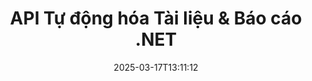 ---
############################# Static ############################
layout: "landing"
date: 2025-03-17T13:11:12
draft: false

lang: vi
product: "Assembly"
product_tag: "assembly"
platform: "Net"
platform_tag: "net"

############################# Drop-down ############################
supported_platforms:
  items:
    # supported_platforms loop
    - title: ".NET"
      tag: "net"
    # supported_platforms loop
    - title: "Java"
      tag: "java"

############################# Head ############################
head_title: "API .NET cho Tự động hóa Tài liệu, Lắp ráp & Tạo báo cáo"
head_description: "API C# .NET cho tự động hóa tài liệu, lắp ráp và tạo báo cáo. Tạo tài liệu PDF, Word, Excel, PPTX, HTML và email từ các mẫu tùy chỉnh."

############################# Header ############################
title: "API Tự động hóa Tài liệu & Báo cáo .NET"
description: "Tạo báo cáo trong các ứng dụng .NET bằng cách định nghĩa các mẫu và gộp dữ liệu."
words:
  for: "cho"

actions:
  main: "Tải xuống Bản dùng thử qua Nuget"
  main_link: "https://www.nuget.org/packages/GroupDocs.Assembly"
  alt: "Cấp phép"
  alt_link: "https://purchase.groupdocs.com/pricing/assembly/net/"
  title: "Bạn đã sẵn sàng bắt đầu chưa?"
  description: "Hãy thử các tính năng của GroupDocs.Assembly miễn phí hoặc yêu cầu cấp phép."

release:
  title: "Phiên bản {0} đã được phát hành"
  notes: "Xem điều gì mới"
  downloads: "Tải xuống"
  link: "https://releases.groupdocs.com/assembly/net/"

code:
  title: "Điền Biểu đồ trong DOCX Sử dụng C#"
  more: "Thêm ví dụ"
  more_link: "https://github.com/groupdocs-assembly/GroupDocs.Assembly-for-.NET/"
  install: "dotnet add package GroupDocs.Assembly"
  content: |
    ```csharp {style=abap}   
    // Đường dẫn đến mẫu chính
    string template = "chart_template.docx";

    // Lấy dữ liệu năng suất của các quản lý từ nguồn
    DocumentTable data_table = 
        new DocumentTable("Managers.json", 1);

    // Tạo một thể hiện của DataSourceInfo với dữ liệu
    DataSourceInfo data 
        = new DataSourceInfo(data_table, "managers");

    // Đặt màu sắc biểu đồ bằng cách sử dụng DataSourceInfo khác
    DataSourceInfo design = 
        new DataSourceInfo("red", "color");

    // Điền mẫu bằng dữ liệu và lưu vào đầu ra
    DocumentAssembler asm = new DocumentAssembler();
    asm.AssembleDocument(template, "result.docx", data, design);
    ```

############################# Overview ############################
overview:
  enable: true
  title: "Tổng quan về GroupDocs.Assembly"
  description: "Giải pháp .NET cho việc tự động hóa tạo tài liệu với tích hợp dữ liệu nâng cao."
  features:
    # feature loop
    - title: "Thêm Dữ liệu Doanh nghiệp vào Các Mẫu Tài liệu với C#"
      content: "Tạo báo cáo nhanh chóng: Với GroupDocs.Assembly for .NET, bạn có thể dễ dàng chèn dữ liệu từ các nguồn như JSON hoặc XML vào các mẫu đã được định nghĩa trước."

    # feature loop
    - title: "Xử lý Các Đối tượng Dữ liệu Bản địa"
      content: "Các loại tài liệu được hỗ trợ bao gồm các đối tượng nhúng như sơ đồ, biểu đồ, bảng và danh sách có thể được lấp đầy tự động với dữ liệu."

    # feature loop
    - title: "Các Tính năng Bổ sung"
      content: "GroupDocs.Assembly for .NET cung cấp nhiều tùy chọn tùy chỉnh. Thiết kế các đối tượng dữ liệu lập trình, tạo mã vạch, sử dụng nguồn dữ liệu trực tuyến qua URL và lưu đầu ra ở nhiều định dạng khác nhau."

############################# Platforms ############################
platforms:
  enable: true
  title: "Tính độc lập của nền tảng"
  description: "GroupDocs.Assembly for .NET tương thích với các hệ điều hành, khung phát triển và trình quản lý gói sau."
  items:
    # platform loop
    - title: "Amazon"
      image: "amazon"
    # platform loop
    - title: "Docker"
      image: "docker"
    # platform loop
    - title: "Azure"
      image: "azure"
    # platform loop
    - title: "VS Code"
      image: "vs_code"
    # platform loop
    - title: "ReSharper"
      image: "resharper"
    # platform loop
    - title: "macOS"
      image: "finder"
    # platform loop
    - title: "Linux"
      image: "linux"
    # platform loop
    - title: "NuGet"
      image: "nuget"

############################# File formats ############################
formats:
  enable: true
  title: "Các định dạng tệp được hỗ trợ"
  description: |
    GroupDocs.Assembly for .NET có thể xử lý các [định dạng tệp](https://docs.groupdocs.com/assembly/net/supported-document-formats/).
  groups:
    # group loop
    - color: "green"
      content: |
        ### Định dạng Microsoft Office
        * **Word:**  DOCX, DOC, DOCM, DOT, DOTX, DOTM, RTF, WordprocessingML
        * **Excel:** XLSX, XLS, XLSM, XLSB, XLTM, XLT, XLTM, XLTX, SpreadsheetML
        * **PowerPoint:** PPT, PPTX, PPTM, PPS, PPSX, PPSM, POTM, POTX
    # group loop
    - color: "blue"
      content: |
        ### Hình ảnh & Định dạng Khác
        * **Di động:** PDF
        * **Hình ảnh:** SVG, TIFF
        * **Định dạng văn phòng khác:** ODT, OTT, OTS, ODS, ODP, OTP
      # group loop
    - color: "red"
      content: |
        ### Định dạng khác
        * **Web:** HTML, MHTML
        * **Email:** EML, MSG, EMLX
        * **Khác:** EPUB, MD

############################# Features ############################
features:
  enable: true
  title: "Các Tính năng của GroupDocs.Assembly"
  description: "Tạo tài liệu và báo cáo bằng cách sử dụng mô hình dữ liệu nâng cao."

  items:
    # feature loop
    - icon: "preview"
      title: "Biểu diễn Dữ liệu Nâng cao"
      content: "Hỗ trợ nhiều loại đối tượng dữ liệu như biểu đồ, danh sách, bảng, hình ảnh và hơn thế nữa."

    # feature loop
    - icon: "manipulate"
      title: "Xử lý Dữ liệu"
      content: "Áp dụng công thức và thao tác tuần tự để định dạng và hiển thị dữ liệu hiệu quả."

    # feature loop
    - icon: "two_pages"
      title: "Dải Định dạng Được Hỗ trợ Rộng Rãi"
      content: "Làm việc liền mạch với tất cả các định dạng tài liệu phổ biến cho các mẫu hoặc tệp đầu ra."

    # feature loop
    - icon: "document_settings"
      title: "Cú pháp Mẫu Đảo ngữ"
      content: "Tận dụng định dạng số thứ tự, số đếm và định dạng số chữ cái trong các mẫu."

    # feature loop
    - icon: "text"
      title: "Chèn Mã vạch"
      content: "Tạo hình ảnh mã vạch một cách động và chèn chúng vào tài liệu của bạn."

    # feature loop
    - icon: "add"
      title: "Định dạng Dữ liệu"
      content: "Định dạng chuỗi trong các mẫu thành chữ hoa, chữ thường, viết hoa chữ cái đầu hoặc định dạng kiểu chữ cái đầu tiên."

    # feature loop
    - icon: "manipulate"
      title: "Xử lý Nội dung Tài liệu"
      content: "Chèn nội dung từ tài liệu bên ngoài vào báo cáo của bạn một cách động."

    # feature loop
    - icon: "convert"
      title: "Lưu Ở Nhiều Định dạng"
      content: "Chỉ định định dạng tệp đầu ra bằng cách sử dụng phần mở rộng tệp hoặc cấu hình chi tiết."

    # feature loop
    - icon: "update"
      title: "Xử lý Dữ liệu Linh hoạt"
      content: "Chèn hình ảnh và tài liệu một cách động bằng cách sử dụng byte được mã hóa Base64."

############################# Code samples ############################
code_samples:
  enable: true
  title: "Mẫu mã"
  description: "Các đoạn mã cho các thao tác GroupDocs.Assembly điển hình."
  items:
    # code sample loop
    - title: "Danh sách Có dấu đầu dòng trong Tài liệu Microsoft Word"
      content: |
        [Danh sách có dấu đầu dòng](https://docs.groupdocs.com/assembly/net/bulleted-list-in-word-processing-document/) là một cách phổ biến để trình bày dữ liệu doanh nghiệp. Dưới đây là ví dụ về việc thêm danh sách vào tài liệu Word bằng cách sử dụng GroupDocs.Assembly.
        {{< landing/code title="Cách Lấp Đầy Danh Sách Trong Tài Liệu">}}
        ```csharp {style=abap}
        // Chèn mẫu này vào trang tài liệu:
        // Các chỉ số hiệu suất của các quản lý
        // . <<foreach [in products]>><<[ProductName]>>
        // <</foreach>>

        // Chỉ định đường dẫn mẫu
        string template = "Bulleted List Template.docx";

        // Đặt đường dẫn tệp đầu ra
        string result = "Result Report.docx"

        // Lấy dữ liệu của các quản lý từ nguồn JSON
        JsonDataSource dataSource = new JsonDataSource("Report data.json");
        DataSourceInfo data = new DataSourceInfo(dataSource, "managers")

        // Tạo báo cáo với dữ liệu đã được lấp đầy
        DocumentAssembler assembler = new DocumentAssembler();
        assembler.AssembleDocument(template, result, data);
        ```
        {{< /landing/code >}}
    # code sample loop
    - title: "Biểu đồ Bánh trong Bài thuyết trình PPTX"
      content: |
        Bạn có thể tạo [Biểu đồ Bánh](https://docs.groupdocs.com/assembly/net/pie-chart-in-presentation-document/) bằng cách sử dụng các mẫu và dữ liệu XML. Nâng cao báo cáo của bạn với các biểu diễn dữ liệu thu hút về mặt hình ảnh.
        {{< landing/code title="Cách Biểu diễn Dữ liệu trong Biểu đồ Bánh">}}
        ```csharp {style=abap}
        // Thêm mẫu tiêu đề biểu đồ vào bài thuyết trình:
        // Doanh thu của khách hàng <<foreach [in customers]>> 
        // <<x [CustomerName]>>

        // Cũng bao gồm mẫu dữ liệu biểu đồ:
        // Total Order Price<<foreach [in customers]>> 
        // <<x [CustomerName]>>

        // Chỉ định đường dẫn đến mẫu biểu đồ
        string template = "Pie Chart Template.pptx";

        // Đặt đường dẫn tệp đầu ra
        string result = "Result Report.pptx"

        // Lấy dữ liệu của khách hàng từ nguồn XML
        JsonDataSource dataSource = new JsonDataSource("Chart data.xml");
        DataSourceInfo data = new DataSourceInfo(dataSource, "customers")

        // Tạo biểu đồ và lưu kết quả
        DocumentAssembler assembler = new DocumentAssembler();
        assembler.AssembleDocument(template, result, data);
        ```
        {{< /landing/code >}}

---